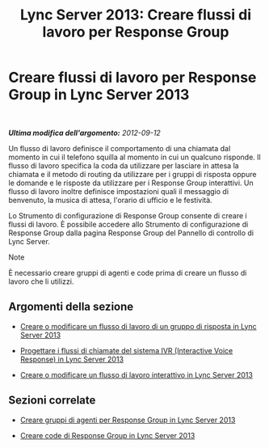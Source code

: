﻿---
title: 'Lync Server 2013: Creare flussi di lavoro per Response Group'
TOCTitle: Creare flussi di lavoro per Response Group
ms:assetid: 41272258-728d-42bd-b4d4-2a499734c720
ms:mtpsurl: https://technet.microsoft.com/it-it/library/Gg425918(v=OCS.15)
ms:contentKeyID: 49300325
ms.date: 08/24/2015
mtps_version: v=OCS.15
ms.translationtype: HT
---

# Creare flussi di lavoro per Response Group in Lync Server 2013

 

_**Ultima modifica dell'argomento:** 2012-09-12_

Un flusso di lavoro definisce il comportamento di una chiamata dal momento in cui il telefono squilla al momento in cui un qualcuno risponde. Il flusso di lavoro specifica la coda da utilizzare per lasciare in attesa la chiamata e il metodo di routing da utilizzare per i gruppi di risposta oppure le domande e le risposte da utilizzare per i Response Group interattivi. Un flusso di lavoro inoltre definisce impostazioni quali il messaggio di benvenuto, la musica di attesa, l'orario di ufficio e le festività.

Lo Strumento di configurazione di Response Group consente di creare i flussi di lavoro. È possibile accedere allo Strumento di configurazione di Response Group dalla pagina Response Group del Pannello di controllo di Lync Server.


> [!NOTE]
> È necessario creare gruppi di agenti e code prima di creare un flusso di lavoro che li utilizzi.



## Argomenti della sezione

  - [Creare o modificare un flusso di lavoro di un gruppo di risposta in Lync Server 2013](lync-server-2013-create-or-modify-a-hunt-group-workflow.md)

  - [Progettare i flussi di chiamate del sistema IVR (Interactive Voice Response) in Lync Server 2013](lync-server-2013-design-interactive-voice-response-call-flows.md)

  - [Creare o modificare un flusso di lavoro interattivo in Lync Server 2013](lync-server-2013-create-or-modify-an-interactive-workflow.md)

## Sezioni correlate

  - [Creare gruppi di agenti per Response Group in Lync Server 2013](lync-server-2013-create-response-group-agent-groups.md)

  - [Creare code di Response Group in Lync Server 2013](lync-server-2013-create-response-group-queues.md)

